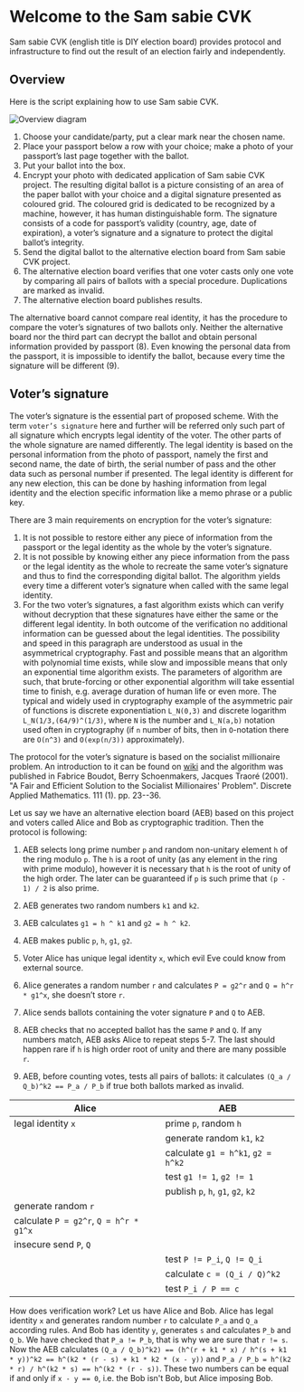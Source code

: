 # Welcome to the Sam sabie CVK

Sam sabie CVK (english title is DIY election board) provides protocol and infrastructure to find out the result of an election fairly and independently.

## Overview

Here is the script explaining how to use Sam sabie CVK.

![Overview diagram](./doc/image/overview.svg)

1) Choose your candidate/party, put a clear mark near the chosen name.
2) Place your passport below a row with your choice; make a photo of your passport’s last page together with the ballot.
3) Put your ballot into the box.
4) Encrypt your photo with dedicated application of Sam sabie CVK project. The resulting digital ballot is a picture consisting of an area of the paper ballot with your choice and a digital signature presented as coloured grid. The coloured grid is dedicated to be recognized by a machine, however, it has human distinguishable form. The signature consists of a code for passport’s validity (country, age, date of expiration), a voter’s signature and a signature to protect the digital ballot’s integrity.
5) Send the digital ballot to the alternative election board from Sam sabie CVK project.
6) The alternative election board verifies that one voter casts only one vote by comparing all pairs of ballots with a special procedure. Duplications are marked as invalid.
7) The alternative election board publishes results.

The alternative board cannot compare real identity, it has the procedure to compare the voter’s signatures of two ballots only. Neither the alternative board nor the third part can decrypt the ballot and obtain personal information provided by passport (8). Even knowing the personal data from the passport, it is impossible to identify the ballot, because every time the signature will be different (9).

## Voter’s signature

The voter’s signature is the essential part of proposed scheme. With the term `voter’s signature` here and further will be referred only such part of all signature which encrypts legal identity of the voter. The other parts of the whole signature are named differently. The legal identity is based on the personal information from the photo of passport, namely the first and second name, the date of birth, the serial number of pass and the other data such as personal number if presented. The legal identity is different for any new election, this can be done by hashing information from legal identity and the election specific information like a memo phrase or a public key.

There are 3 main requirements on encryption for the voter’s signature:
1) It is not possible to restore either any piece of information from the passport or the legal identity as the whole by the voter’s signature.
2) It is not possible by knowing either any piece information from the pass or the legal identity as the whole to recreate the same voter’s signature and thus to find the corresponding digital ballot. The algorithm yields every time a different voter’s signature when called with the same legal identity.
3) For the two voter’s signatures, a fast algorithm exists which can verify without decryption that these signatures have either the same or the different legal identity. In both outcome of the verification no additional information can be guessed about the legal identities.
The possibility and speed in this paragraph are understood as usual in the asymmetrical cryptography. Fast and possible means that an algorithm with polynomial time exists, while slow and impossible means that only an exponential time algorithm exists. The parameters of algorithm are such, that brute-forcing or other exponential algorithm will take essential time to finish, e.g. average duration of human life or even more. The typical and widely used in cryptography example of the asymmetric pair of functions is discrete exponentiation `L_N(0,3)` and discrete logarithm `L_N(1/3,(64/9)^(1/3)`, where `N` is the number and `L_N(a,b)` notation used often in cryptography (if `n` number of bits, then in `O`-notation there are `O(n^3)` and `O(exp(n/3))` approximately).

The protocol for the voter’s signature is based on the socialist millionaire problem. An introduction to it can be found on [wiki](https://en.wikipedia.org/wiki/Socialist_millionaire_problem) and the algorithm was published in Fabrice Boudot, Berry Schoenmakers, Jacques Traoré (2001). "A Fair and Efficient Solution to the Socialist Millionaires' Problem". Discrete Applied Mathematics. 111 (1). pp. 23--36.

Let us say we have an alternative election board (AEB) based on this project and voters called  Alice and Bob as cryptographic tradition. Then the protocol is following:

1) AEB selects long prime number `p` and random non-unitary element `h` of the ring modulo `p`. The `h` is a root of unity (as any element in the ring with prime modulo), however it is necessary that `h` is the root of unity of the high order. The later can be guaranteed if `p` is such prime that `(p - 1) / 2` is also prime.
2) AEB generates two random numbers `k1` and `k2`.
3) AEB calculates `g1 = h ^ k1` and `g2 = h ^ k2`.
4) AEB makes public `p`, `h`, `g1`, `g2`.

5) Voter Alice has unique legal identity `x`, which evil Eve could know from external source.
6) Alice generates a random number `r` and calculates `P = g2^r` and `Q = h^r * g1^x`, she doesn’t store `r`.
7) Alice sends ballots containing the voter signature `P` and `Q` to AEB.

8) AEB checks that no accepted ballot has the same `P` and `Q`. If any numbers match, AEB asks Alice to repeat steps 5-7. The last should happen rare if `h` is high order root of unity and there are many possible `r`.
9) AEB, before counting votes, tests all pairs of ballots: it calculates `(Q_a / Q_b)^k2 == P_a / P_b`  if true both ballots marked as invalid.

| Alice                                  | AEB                                |
|----------------------------------------|------------------------------------|
| legal identity `x`                     | prime `p`, random `h`              |
|                                        | generate random `k1`, `k2`         |
|                                        | calculate `g1 = h^k1`, `g2 = h^k2` |
|                                        | test `g1 != 1`, `g2 != 1`          |
|                                        | publish `p`, `h`, `g1`, `g2`, `k2` |
| generate random `r`                    |                                    |
| calculate `P = g2^r`, `Q = h^r * g1^x` |                                    |
| insecure send `P`, `Q`                 |                                    |
|                                        | test `P != P_i`, `Q != Q_i`        |
|                                        | calculate `c = (Q_i / Q)^k2`       |
|                                        | test `P_i / P == c`                |

How does verification work? Let us have Alice and Bob. Alice has legal identity `x` and generates random number `r` to calculate `P_a` and `Q_a` according rules. And Bob has identity `y`, generates `s` and calculates `P_b` and `Q_b`. We have checked that `P_a != P_b`, that is why we are sure that `r != s`. Now the AEB calculates `(Q_a / Q_b)^k2) == (h^(r + k1 * x) / h^(s + k1 * y))^k2 == h^(k2 * (r - s) + k1 * k2 * (x - y))` and `P_a / P_b = h^(k2 * r) / h^(k2 * s) == h^(k2 * (r - s))`. These two numbers can be equal if and only if `x - y == 0`, i.e. the Bob isn't Bob, but Alice imposing Bob.

